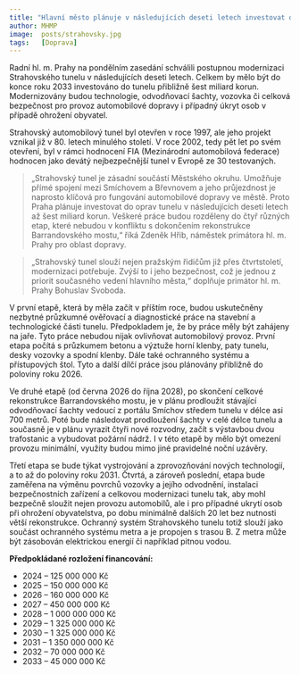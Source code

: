 ```yaml
---
title: "Hlavní město plánuje v následujících deseti letech investovat do modernizace Strahovského tunelu šest miliard korun"
author: MHMP
image:  posts/strahovsky.jpg
tags:   [Doprava]
---
```


Radní hl. m. Prahy na pondělním zasedání schválili postupnou modernizaci Strahovského tunelu v následujících deseti letech. Celkem by mělo být do konce roku 2033 investováno do tunelu přibližně šest miliard korun. Modernizovány budou technologie, odvodňovací šachty, vozovka či celková bezpečnost pro provoz automobilové dopravy i případný úkryt osob v případě ohrožení obyvatel.

Strahovský automobilový tunel byl otevřen v roce 1997, ale jeho projekt vznikal již v 80. letech minulého století. V roce 2002, tedy pět let po svém otevření, byl v rámci hodnocení FIA (Mezinárodní automobilová federace) hodnocen jako devátý nejbezpečnější tunel v Evropě ze 30 testovaných.

> „Strahovský tunel je zásadní součástí Městského okruhu. Umožňuje přímé spojení mezi Smíchovem a Břevnovem a jeho průjezdnost je naprosto klíčová pro fungování automobilové dopravy ve městě. Proto Praha plánuje investovat do oprav tunelu v následujících deseti letech až šest miliard korun. Veškeré práce budou rozděleny do čtyř různých etap, které nebudou v konfliktu s dokončením rekonstrukce Barrandovského mostu,“ říká Zdeněk Hřib, náměstek primátora hl. m. Prahy pro oblast dopravy.

> „Strahovský tunel slouží nejen pražským řidičům již přes čtvrtstoletí, modernizaci potřebuje. Zvýší to i jeho bezpečnost, což je jednou z priorit současného vedení hlavního města,“ doplňuje primátor hl. m. Prahy Bohuslav Svoboda.

V první etapě, která by měla začít v příštím roce, budou uskutečněny nezbytné průzkumné ověřovací a diagnostické práce na stavební a technologické části tunelu. Předpokladem je, že by práce měly být zahájeny na jaře. Tyto práce nebudou nijak ovlivňovat automobilový provoz. První etapa počítá s průzkumem betonu a výztuže horní klenby, paty tunelu, desky vozovky a spodní klenby. Dále také ochranného systému a přístupových štol. Tyto a další dílčí práce jsou plánovány přibližně do poloviny roku 2026.

Ve druhé etapě (od června 2026 do října 2028), po skončení celkové rekonstrukce Barrandovského mostu, je v plánu prodloužit stávající odvodňovací šachty vedoucí z portálu Smíchov středem tunelu v délce asi 700 metrů. Poté bude následovat prodloužení šachty v celé délce tunelu a současně je v plánu vyrazit čtyři nové rozvodny, začít s výstavbou dvou trafostanic a vybudovat požární nádrž. I v této etapě by mělo být omezení provozu minimální, využity budou mimo jiné pravidelné noční uzávěry.

Třetí etapa se bude týkat vystrojování a zprovozňování nových technologií, a to až do poloviny roku 2031. Čtvrtá, a zároveň poslední, etapa bude zaměřena na výměnu povrchů vozovky a jejího odvodnění, instalaci bezpečnostních zařízení a celkovou modernizaci tunelu tak, aby mohl bezpečně sloužit nejen provozu automobilů, ale i pro případné ukrytí osob při ohrožení obyvatelstva, po dobu minimálně dalších 20 let bez nutnosti větší rekonstrukce. Ochranný systém Strahovského tunelu totiž slouží jako součást ochranného systému metra a je propojen s trasou B. Z metra může být zásobován elektrickou energií či například pitnou vodou.

**Předpokládané rozložení financování:**

* 2024 – 125 000 000 Kč
* 2025 – 150 000 000 Kč
* 2026 – 160 000 000 Kč
* 2027 – 450 000 000 Kč
* 2028 – 1 000 000 000 Kč
* 2029 – 1 325 000 000 Kč
* 2030 – 1 325 000 000 Kč
* 2031 – 1 350 000 000 Kč
* 2032 – 70 000 000 Kč
* 2033 – 45 000 000 Kč


